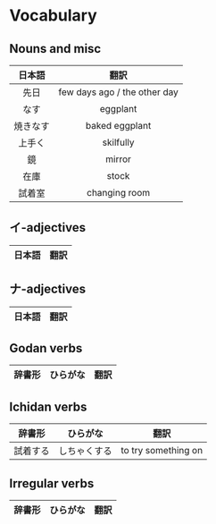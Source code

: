 # Vocabulary

## Nouns and misc

|  日本語  |             翻訳             |
|:--------:|:----------------------------:|
|   先日   | few days ago / the other day |
|   なす   |           eggplant           |
| 焼きなす |        baked eggplant        |
|  上手く  |          skilfully           |
|    鏡    |            mirror            |
|   在庫   |            stock             |
|  試着室  |        changing room         |

## イ-adjectives

| 日本語 | 翻訳 |
|:------:|:----:|

## ナ-adjectives

| 日本語 | 翻訳 |
|:------:|:----:|

## Godan verbs

| 辞書形 | ひらがな | 翻訳 |
|:------:|:--------:|:----:|

## Ichidan verbs

|  辞書形  |   ひらがな   |        翻訳         |
|:--------:|:------------:|:-------------------:|
| 試着する | しちゃくする | to try something on |

## Irregular verbs

| 辞書形 | ひらがな | 翻訳 |
|:------:|:--------:|:----:|
